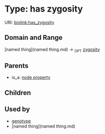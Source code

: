 
# Type: has zygosity




URI: [biolink:has_zygosity](https://w3id.org/biolink/vocab/has_zygosity)


## Domain and Range

[named thing](named thing.md) ->  <sub>OPT</sub> [zygosity](zygosity.md)

## Parents

 *  is_a: [node property](node_property.md)

## Children


## Used by

 * [genotype](genotype.md)
 * [named thing](named thing.md)

